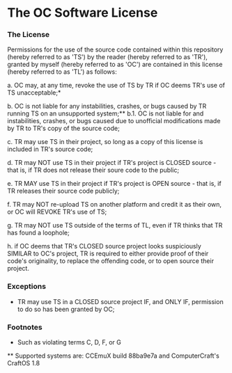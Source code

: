 # The OC Software License

### The License

Permissions for the use of the  source code contained within this repository (hereby referred to as 'TS') by the reader (hereby referred to as 'TR'), granted by myself (hereby referred to as 'OC')
are contained in this license (hereby referred to as 'TL') as follows:

a. OC may, at any time, revoke the use of TS by TR if OC deems TR's use of TS unacceptable;*

b. OC is not liable for any instabilities, crashes, or bugs caused by TR running TS on an unsupported system;**
  b.1. OC is not liable for and instabilities, crashes, or bugs caused due to unofficial modifications made by TR to TR's copy of the source code;

c. TR may use TS in their project, so long as a copy of this license is included in TR's source code;

d. TR may NOT use TS in their project if TR's project is CLOSED source - that is, if TR does not release their soure code to the public;

e. TR MAY use TS in their project if TR's project is OPEN source - that is, if TR releases their source code publicly;

f. TR may NOT re-upload TS on another platform and credit it as their own, or OC will REVOKE TR's use of TS;

g. TR may NOT use TS outside of the terms of TL, even if TR thinks that TR has found a loophole;

h. if OC deems that TR's CLOSED source project looks suspiciously SIMILAR to OC's project, TR is required to either provide proof of their code's
originality, to replace the offending code, or to open source their project.

### Exceptions

- TR may use TS in a CLOSED source project IF, and ONLY IF, permission to do so has been granted by OC;

### Footnotes

* Such as violating terms C, D, F, or G

** Supported systems are: CCEmuX build 88ba9e7a and ComputerCraft's CraftOS 1.8

